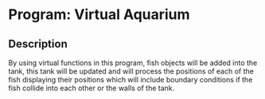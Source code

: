 # Program: Virtual Aquarium
## Description

By using virtual functions in this program, fish objects will be added into the tank, this tank will be updated and will process the positions of each of the fish displaying their positions which will include boundary conditions if the fish collide into each other or the walls of the tank.
